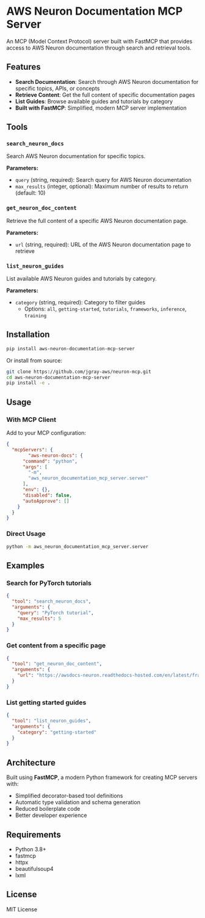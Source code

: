 # AWS Neuron Documentation MCP Server

An MCP (Model Context Protocol) server built with FastMCP that provides access to AWS Neuron documentation through search and retrieval tools.

## Features

- **Search Documentation**: Search through AWS Neuron documentation for specific topics, APIs, or concepts
- **Retrieve Content**: Get the full content of specific documentation pages
- **List Guides**: Browse available guides and tutorials by category
- **Built with FastMCP**: Simplified, modern MCP server implementation

## Tools

### `search_neuron_docs`
Search AWS Neuron documentation for specific topics.

**Parameters:**
- `query` (string, required): Search query for AWS Neuron documentation
- `max_results` (integer, optional): Maximum number of results to return (default: 10)

### `get_neuron_doc_content`
Retrieve the full content of a specific AWS Neuron documentation page.

**Parameters:**
- `url` (string, required): URL of the AWS Neuron documentation page to retrieve

### `list_neuron_guides`
List available AWS Neuron guides and tutorials by category.

**Parameters:**
- `category` (string, required): Category to filter guides
  - Options: `all`, `getting-started`, `tutorials`, `frameworks`, `inference`, `training`

## Installation

```bash
pip install aws-neuron-documentation-mcp-server
```

Or install from source:

```bash
git clone https://github.com/jgray-aws/neuron-mcp.git
cd aws-neuron-documentation-mcp-server
pip install -e .
```

## Usage

### With MCP Client

Add to your MCP configuration:

```json
{
  "mcpServers": {
        "aws-neuron-docs": {
      "command": "python",
      "args": [
        "-m",
        "aws_neuron_documentation_mcp_server.server"
      ],
      "env": {},
      "disabled": false,
      "autoApprove": []
    }
  }
}
```

### Direct Usage

```bash
python -m aws_neuron_documentation_mcp_server.server
```

## Examples

### Search for PyTorch tutorials
```json
{
  "tool": "search_neuron_docs",
  "arguments": {
    "query": "PyTorch tutorial",
    "max_results": 5
  }
}
```

### Get content from a specific page
```json
{
  "tool": "get_neuron_doc_content",
  "arguments": {
    "url": "https://awsdocs-neuron.readthedocs-hosted.com/en/latest/frameworks/torch/torch-neuron/"
  }
}
```

### List getting started guides
```json
{
  "tool": "list_neuron_guides",
  "arguments": {
    "category": "getting-started"
  }
}
```

## Architecture

Built using **FastMCP**, a modern Python framework for creating MCP servers with:
- Simplified decorator-based tool definitions
- Automatic type validation and schema generation
- Reduced boilerplate code
- Better developer experience

## Requirements

- Python 3.8+
- fastmcp
- httpx
- beautifulsoup4
- lxml

## License

MIT License